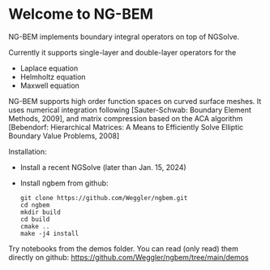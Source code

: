 # Welcome to NG-BEM

NG-BEM implements boundary integral operators on top of NGSolve.

Currently it supports single-layer and double-layer operators for the

* Laplace equation
* Helmholtz equation
* Maxwell equation

NG-BEM supports high order function spaces on curved surface meshes.
It uses numerical integration following [Sauter-Schwab: Boundary Element Methods, 2009], and matrix compression based on the ACA algorithm [Bebendorf: Hierarchical Matrices: A Means to Efficiently Solve Elliptic Boundary Value Problems, 2008]



Installation:

* Install a recent NGSolve (later than Jan. 15, 2024)

* Install ngbem from github:

      git clone https://github.com/Weggler/ngbem.git
      cd ngbem
      mkdir build
      cd build
      cmake ..
      make -j4 install

Try notebooks from the demos folder.
You can read (only read) them directly on github: https://github.com/Weggler/ngbem/tree/main/demos


```{tableofcontents}
```
